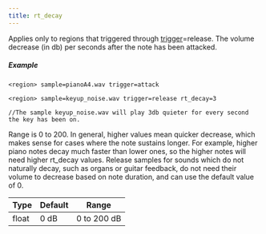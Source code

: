 ```yaml
---
title: rt_decay
---
```

Applies only to regions that triggered through [trigger](trigger)=release.
The volume decrease (in db) per seconds after the note has been attacked.

##### Example

```
<region> sample=pianoA4.wav trigger=attack

<region> sample=keyup_noise.wav trigger=release rt_decay=3

//The sample keyup_noise.wav will play 3db quieter for every second the key has been on.
```

Range is 0 to 200.
In general, higher values mean quicker decrease, which makes sense for cases
where the note sustains longer. For example, higher piano notes decay much
faster than lower ones, so the higher notes will need higher rt_decay values.
Release samples for sounds which do not naturally decay, such as organs or
guitar feedback, do not need their volume to decrease based on note duration,
and can use the default value of 0.

| Type  | Default | Range       |
| ---   | ---     | ---         |
| float | 0 dB    | 0 to 200 dB |
